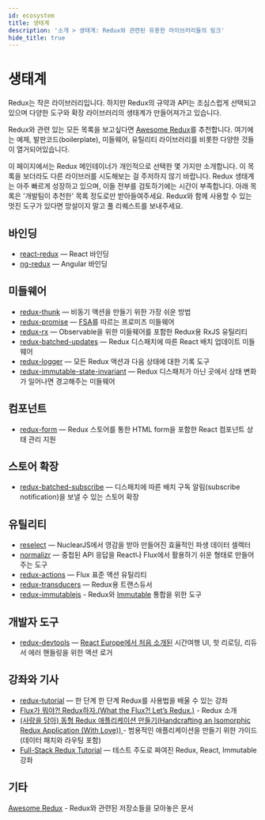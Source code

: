 ```yaml
---
id: ecosystem
title: 생태계
description: '소개 > 생태계: Redux와 관련된 유용한 라이브러리들의 링크'
hide_title: true
---
```


# 생태계

Redux는 작은 라이브러리입니다. 하지만 Redux의 규약과 API는 조심스럽게 선택되고 있으며 다양한 도구와 확장 라이브러리의 생태계가 만들어져가고 있습니다.

Redux와 관련 있는 모든 목록을 보고싶다면 [Awesome Redux](https://github.com/xgrommx/awesome-redux)를 추천합니다. 여기에는 예제, 발판코드(boilerplate), 미들웨어, 유틸리티 라이브러리를 비롯한 다양한 것들이 열거되어있습니다.

이 페이지에서는 Redux 메인테이너가 개인적으로 선택한 몇 가지만 소개합니다. 이 목록을 보더라도 다른 라이브러를 시도해보는 걸 주저하지 않기 바랍니다. Redux 생태계는 아주 빠르게 성장하고 있으며, 이들 전부를 검토하기에는 시간이 부족합니다. 아래 목록은 '개발팀이 추천한' 목록 정도로만 받아들여주세요. Redux와 함께 사용할 수 있는 멋진 도구가 있다면 망설이지 말고 풀 리퀘스트를 보내주세요.

## 바인딩

- [react-redux](https://github.com/gaearon/react-redux) — React 바인딩
- [ng-redux](https://github.com/wbuchwalter/ng-redux) — Angular 바인딩

## 미들웨어

- [redux-thunk](http://github.com/gaearon/redux-thunk) — 비동기 액션을 만들기 위한 가장 쉬운 방법
- [redux-promise](https://github.com/acdlite/redux-promise) — [FSA](https://github.com/acdlite/flux-standard-action)를 따르는 프로미즈 미들웨어
- [redux-rx](https://github.com/acdlite/redux-rx) — Observable을 위한 미들웨어를 포함한 Redux용 RxJS 유틸리티
- [redux-batched-updates](https://github.com/acdlite/redux-batched-updates) —
  Redux 디스패치에 따른 React 배치 업데이트 미들웨어
- [redux-logger](https://github.com/fcomb/redux-logger) — 모든 Redux 액션과 다음 상태에 대한 기록 도구
- [redux-immutable-state-invariant](https://github.com/leoasis/redux-immutable-state-invariant) — Redux 디스패처가 아닌 곳에서 상태 변화가 일어나면 경고해주는 미들웨어

## 컴포넌트

- [redux-form](https://github.com/erikras/redux-form) — Redux 스토어를 통한 HTML form을 포함한 React 컴포넌트 상태 관리 지원

## 스토어 확장

- [redux-batched-subscribe](https://github.com/tappleby/redux-batched-subscribe) — 디스패치에 따른 배치 구독 알림(subscribe notification)을 보낼 수 있는 스토어 확장

## 유틸리티

- [reselect](https://github.com/faassen/reselect) — NuclearJS에서 영감을 받아 만들어진 효율적인 파생 데이터 셀렉터
- [normalizr](https://github.com/gaearon/normalizr) — 중첩된 API 응답을 React나 Flux에서 활용하기 쉬운 형태로 만들어주는 도구
- [redux-actions](https://github.com/acdlite/redux-actions) — Flux 표준 액션 유틸리티
- [redux-transducers](https://github.com/acdlite/redux-transducers) — Redux용 트랜스듀서
- [redux-immutablejs](https://github.com/indexiatech/redux-immutablejs) - Redux와 [Immutable](https://github.com/facebook/immutable-js/) 통합을 위한 도구

## 개발자 도구

- [redux-devtools](http://github.com/gaearon/redux-devtools) — [React Europe에서 처음 소개된](https://www.youtube.com/watch?v=xsSnOQynTHs) 시간여행 UI, 핫 리로딩, 리듀서 에러 핸들링을 위한 액션 로거

## 강좌와 기사

- [redux-tutorial](https://github.com/happypoulp/redux-tutorial) — 한 단계 한 단계 Redux를 사용법을 배울 수 있는 강좌
- [Flux가 뭐야?! Redux하자.(What the Flux?! Let’s Redux.)](https://blog.andyet.com/2015/08/06/what-the-flux-lets-redux) - Redux 소개
- [(사랑을 담아) 동형 Redux 애플리케이션 만들기(Handcrafting an Isomorphic Redux Application (With Love))
  ](https://medium.com/@bananaoomarang/handcrafting-an-isomorphic-redux-application-with-love-40ada4468af4) - 범용적인 애플리케이션을 만들기 위한 가이드(데이터 패치와 라우팅 포함)
- [Full-Stack Redux Tutorial](http://teropa.info/blog/2015/09/10/full-stack-redux-tutorial.html) — 테스트 주도로 짜여진 Redux, React, Immutable 강좌

## 기타

[Awesome Redux](https://github.com/xgrommx/awesome-redux) - Redux와 관련된 저장소들을 모아놓은 문서
